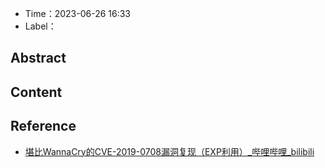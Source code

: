 - Time：2023-06-26 16:33
- Label：

## Abstract

## Content

## Reference

- [堪比WannaCry的CVE-2019-0708漏洞复现（EXP利用）_哔哩哔哩_bilibili](https://www.bilibili.com/video/BV1JJ411N7AX/?spm_id_from=333.337.search-card.all.click&vd_source=25509bb582bc4a25d86d871d5cdffca3)
